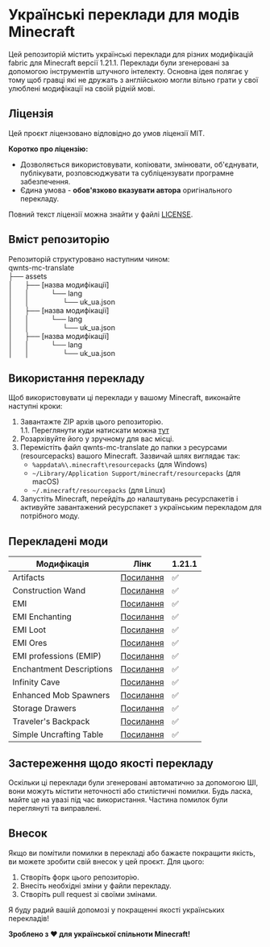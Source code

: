 # Українські переклади для модів Minecraft

Цей репозиторій містить українські переклади для різних модифікацій fabric для Minecraft версії 1.21.1. Переклади були згенеровані за допомогою інструментів штучного інтелекту. Основна ідея полягає у тому щоб гравці які не дружать з англійською могли вільно грати у свої улюблені модифікації на своїй рідній мові.

## Ліцензія

Цей проєкт ліцензовано відповідно до умов ліцензії MIT.

**Коротко про ліцензію:**

* Дозволяється використовувати, копіювати, змінювати, об'єднувати, публікувати, розповсюджувати та субліцензувати програмне забезпечення.
* Єдина умова - **обов'язково вказувати автора** оригінального перекладу.

Повний текст ліцензії можна знайти у файлі [LICENSE](LICENSE).

## Вміст репозиторію

Репозиторій структуровано наступним чином:</br>
qwnts-mc-translate</br>
├── assets</br>
│      ├── [назва модифікації]</br>
│      │           └── lang</br>
│      │                 └── uk_ua.json</br>
│      ├── [назва модифікації]</br>
│      │           └── lang</br>
│      │                 └── uk_ua.json</br>
│      ├── [назва модифікації]</br>
│      │           └── lang</br>
│      │                 └── uk_ua.json</br>

## Використання перекладу
Щоб використовувати ці переклади у вашому Minecraft, виконайте наступні кроки:
1. Завантажте ZIP архів цього репозиторію.<br>
1.1. Переглянути куди натискати можна [тут](https://docs.github.com/en/get-started/start-your-journey/downloading-files-from-github#downloading-a-repositorys-files)
2. Розархівуйте його у зручному для вас місці.
3.  Перемістіть файл qwnts-mc-translate до папки з ресурсами (resourcepacks) вашого Minecraft. Зазвичай шлях виглядає так:
    * `%appdata%\.minecraft\resourcepacks` (для Windows)
    * `~/Library/Application Support/minecraft/resourcepacks` (для macOS)
    * `~/.minecraft/resourcepacks` (для Linux)
4.  Запустіть Minecraft, перейдіть до налаштувань ресурспакетів і активуйте завантажений ресурспакет з українським перекладом для потрібного моду.

## Перекладені моди
<table>
        <thead>
            <tr>
                <th>Модифікація</th>
                <th>Лінк</th>
                <th>1.21.1</th>
            </tr>
        </thead>
        <tbody>
            <tr>
                <td>Artifacts</td>
                <td><a href="https://modrinth.com/mod/artifacts">Посилання</a></td>
                <td>✅</td>
            </tr>
            <tr>
                <td>Construction Wand</td>
                <td><a href="https://modrinth.com/mod/construction-wand">Посилання</a></td>
                <td>✅</td>
            </tr>
            <tr>
                <td>EMI</td>
                <td><a href="https://modrinth.com/mod/emi">Посилання</a></td>
                <td>✅</td>
            </tr>
            <tr>
                <td>EMI Enchanting</td>
                <td><a href="https://modrinth.com/mod/emi-enchanting">Посилання</a></td>
                <td>✅</td>
            </tr>
            <tr>
                <td>EMI Loot</td>
                <td><a href="https://modrinth.com/mod/emi-loot">Посилання</a></td>
                <td>✅</td>
            </tr>
            <tr>
                <td>EMI Ores</td>
                <td><a href="https://modrinth.com/mod/emi-ores">Посилання</a></td>
                <td>✅</td>
            </tr>
            <tr>
                <td>EMI professions (EMIP)</td>
                <td><a href="https://modrinth.com/mod/emi-professions-(emip)">Посилання</a></td>
                <td>✅</td>
            </tr>
            <tr>
                <td>Enchantment Descriptions</td>
                <td><a href="https://modrinth.com/mod/enchantment-descriptions">Посилання</a></td>
                <td>✅</td>
            </tr>
            <tr>
                <td>Infinity Cave</td>
                <td><a href="https://modrinth.com/datapack/infinity-cave">Посилання</a></td>
                <td>✅</td>
            </tr>
            <tr>
                <td>Enhanced Mob Spawners</td>
                <td><a href="https://modrinth.com/mod/enhanced-mob-spawners">Посилання</a></td>
                <td>✅</td>
            </tr>
            <tr>
                <td>Storage Drawers</td>
                <td><a href="https://modrinth.com/mod/storagedrawers">Посилання</a></td>
                <td>✅</td>
            </tr>
            <tr>
                <td>Traveler's Backpack</td>
                <td><a href="https://modrinth.com/mod/travelersbackpack">Посилання</a></td>
                <td>✅</td>
            </tr>
            <tr>
                <td>Simple Uncrafting Table</td>
                <td><a href="https://modrinth.com/mod/simple-uncrafting-table">Посилання</a></td>
                <td>✅</td>
            </tr>
        </tbody>
    </table>

## Застереження щодо якості перекладу

Оскільки ці переклади були згенеровані автоматично за допомогою ШІ, вони можуть містити неточності або стилістичні помилки. Будь ласка, майте це на увазі під час використання.
Частина помилок були переглянуті та виправлені.

## Внесок

Якщо ви помітили помилки в перекладі або бажаєте покращити якість, ви можете зробити свій внесок у цей проєкт. Для цього:

1.  Створіть форк цього репозиторію.
2.  Внесіть необхідні зміни у файли перекладу.
3.  Створіть pull request зі своїми змінами.

Я буду радий вашій допомозі у покращенні якості українських перекладів!

**Зроблено з ❤️ для української спільноти Minecraft!**
